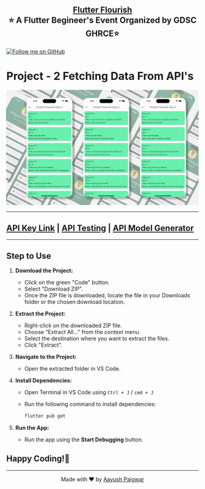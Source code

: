
<h2 align="center" style="border-bottom: none">
    <b>
        <a href="https://github.com/AayushPaigwar/GDSC-Flutter-Flourish-D1/">Flutter Flourish</a><br>
    </b>
    ⭐️  A Flutter Begineer's Event Organized by GDSC GHRCE⭐️ <br>
</h2>

[![Follow me on GitHub](https://img.shields.io/github/followers/AayushPaigwar?label=Follow&style=social)](https://github.com/AayushPaigwar)


# Project - 2 Fetching Data From API's

<p align="center">
  <img src="SS.png" alt="Screenshot" width= "700">
</p>

---

## [API Key Link](https://jsonplaceholder.typicode.com/posts)   | [API Testing](https://web.postman.co/)  |  [API Model Generator](https://app.quicktype.io/)

--- 

## Step to Use

1. **Download the Project:**
   - Click on the green "Code" button.
   - Select "Download ZIP".
   - Once the ZIP file is downloaded, locate the file in your Downloads folder or the chosen download location.

3. **Extract the Project:**
   - Right-click on the downloaded ZIP file.
   - Choose "Extract All..." from the context menu.
   - Select the destination where you want to extract the files.
   - Click "Extract".

4. **Navigate to the Project:**
   - Open the extracted folder in VS Code.

5. **Install Dependencies:**
   - Open Terminal in VS Code using ```Ctrl + J``` / ```cmd + J```
   - Run the following command to install dependencies:

     ```bash
     flutter pub get
     ```

6. **Run the App:**
   - Run the app using the **Start Debugging** button.



## Happy Coding!🚀

---

<div align="center">
  
Made with ❤️ by [Aayush Paigwar](https://github.com/AayushPaigwar)
</div>
